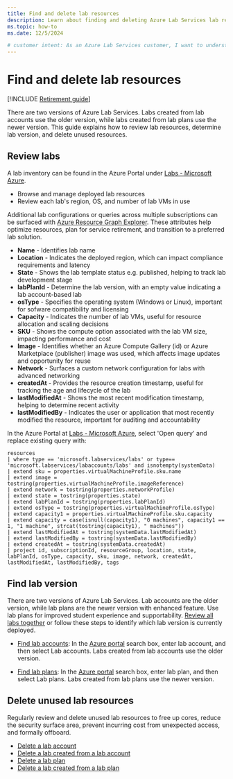 ```yaml
---
title: Find and delete lab resources
description: Learn about finding and deleting Azure Lab Services lab resources.
ms.topic: how-to
ms.date: 12/5/2024

# customer intent: As an Azure Lab Services customer, I want to understand how to find and delete lab resources, as well as determine which version of Azure Lab Services is deployed whether lab accounts (older version) or lab plans (newer version).
---
```


# Find and delete lab resources

[!INCLUDE [Retirement guide](./includes/retirement-banner.md)]

There are two versions of Azure Lab Services. Labs created from lab accounts use the older version, while labs created from lab plans use the newer version. This guide explains how to review lab resources, determine lab version, and delete unused resources.

## Review labs
A lab inventory can be found in the Azure Portal under [Labs - Microsoft Azure](https://ms.portal.azure.com/#browse/Microsoft.LabServices%2Flabs). 
* Browse and manage deployed lab resources
* Review each lab's region, OS, and number of lab VMs in use 

Additional lab configurations or queries across multiple subscriptions can be surfaced with [Azure Resource Graph Explorer](azure/governance/resource-graph/overview). These attributes help optimize resources, plan for service retirement, and transition to a preferred lab solution.

* **Name** - Identifies lab name
* **Location** - Indicates the deployed region, which can impact compliance requirements and latency
* **State** - Shows the lab template status e.g. published, helping to track lab development stage
* **labPlanId** - Determine the lab version, with an empty value indicating a lab account-based lab
* **osType** - Specifies the operating system (Windows or Linux), important for sofware compatibility and licensing
* **Capacity** - Indicates the number of lab VMs, useful for resource allocation and scaling decisions
* **SKU** - Shows the compute option associated with the lab VM size, impacting performance and cost
* **Image** - Identifies whether an Azure Compute Gallery (id) or Azure Marketplace (publisher) image was used, which affects image updates and opportunity for reuse  
* **Network** - Surfaces a custom network configuration for labs with advanced networking
* **createdAt** - Provides the resource creation timestamp, useful for tracking the age and lifecycle of the lab
* **lastModifiedAt** - Shows the most recent modification timestamp, helping to determine recent activity
* **lastModifiedBy** - Indicates the user or application that most recently modified the resource, important for auditing and accountability

In the Azure Portal at [Labs - Microsoft Azure](https://ms.portal.azure.com/#browse/Microsoft.LabServices%2Flabs), select 'Open query' and replace existing query with:

```kusto
resources
| where type == 'microsoft.labservices/labs' or type== 'microsoft.labservices/labaccounts/labs' and isnotempty(systemData)
| extend sku = properties.virtualMachineProfile.sku.name
| extend image = tostring(properties.virtualMachineProfile.imageReference)
| extend network = tostring(properties.networkProfile)
| extend state = tostring(properties.state)
| extend labPlanId = tostring(properties.labPlanId)
| extend osType = tostring(properties.virtualMachineProfile.osType)
| extend capacity1 = properties.virtualMachineProfile.sku.capacity
| extend capacity = case(isnull(capacity1), "0 machines", capacity1 == 1, "1 machine", strcat(tostring(capacity1), " machines"))
| extend lastModifiedAt = tostring(systemData.lastModifiedAt)
| extend lastModifiedBy = tostring(systemData.lastModifiedBy)
| extend createdAt = tostring(systemData.createdAt)
| project id, subscriptionId, resourceGroup, location, state, labPlanId, osType, capacity, sku, image, network, createdAt, lastModifiedAt, lastModifiedBy, tags

```


## Find lab version
There are two versions of Azure Lab Services. Lab accounts are the older version, while lab plans are the newer version with enhanced feature. Use lab plans for improved student experience and supportability. [Review all labs together](find-delete-lab-resources.md#review-labs) or follow these steps to identify which lab version is currently deployed.

* [Find lab accounts](how-to-manage-lab-accounts.md#view-lab-accounts): In the [Azure portal](https://portal.azure.com/) search box, enter lab account, and then select Lab accounts.  Labs created from lab accounts use the older version. 

* [Find lab plans](how-to-manage-lab-plans.md#view-lab-plans): In the [Azure portal](https://portal.azure.com/) search box, enter lab plan, and then select Lab plans.  Labs created from lab plans use the newer version. 

## Delete unused lab resources
Regularly review and delete unused lab resources to free up cores, reduce the security surface area, prevent incurring cost from unexpected access, and formally offboard. 

* [Delete a lab account](how-to-manage-lab-accounts.md#delete-a-lab-account)  
* [Delete a lab created from a lab account](manage-labs-1.md#delete-a-lab-in-a-lab-account)
* [Delete a lab plan](how-to-manage-lab-plans.md#delete-a-lab-plan)
* [Delete a lab created from a lab plan](manage-labs.md#delete-a-lab)  
